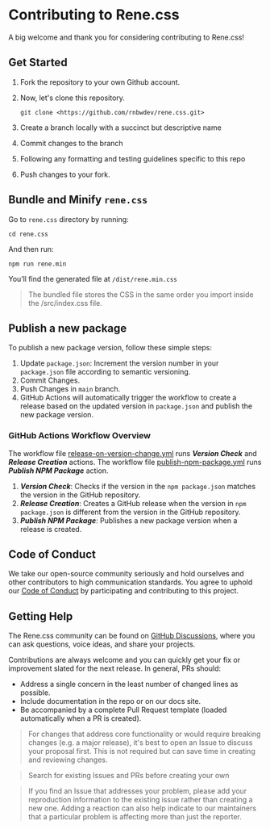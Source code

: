 # Contributing to Rene.css

A big welcome and thank you for considering contributing to Rene.css!

## Get Started

1. Fork the repository to your own Github account.
2. Now, let's clone this repository.

   ```
   git clone <https://github.com/rnbwdev/rene.css.git>
   ```

3. Create a branch locally with a succinct but descriptive name
4. Commit changes to the branch
5. Following any formatting and testing guidelines specific to this repo
6. Push changes to your fork.

## Bundle and Minify `rene.css`

Go to `rene.css` directory by running:

```
cd rene.css
```

And then run:

```
npm run rene.min
```

You’ll find the generated file at `/dist/rene.min.css`

> The bundled file stores the CSS in the same order you import inside the /src/index.css file.

## Publish a new package

To publish a new package version, follow these simple steps:
1. Update `package.json`: Increment the version number in your `package.json` file according to semantic versioning.
2. Commit Changes.
3. Push Changes in `main` branch.
4. GitHub Actions will automatically trigger the workflow to create a release based on the updated version in `package.json` and publish the new package version.

### GitHub Actions Workflow Overview

The workflow file [release-on-version-change.yml](https://github.com/VictoriaShyika/rene.css/blob/release-and-npm-publish/.github/workflows/release-on-version-change.yml) runs ***Version Check*** and ***Release Creation*** actions.
The workflow file [publish-npm-package.yml](https://github.com/VictoriaShyika/rene.css/blob/release-and-npm-publish/.github/workflows/publish-npm-package.yml) runs ***Publish NPM Package*** action.

1. ***Version Check***: Checks if the version in the `npm package.json` matches the version in the GitHub repository.
2. ***Release Creation***: Creates a GitHub release when the version in `npm package.json` is different from the version in the GitHub repository.
3. ***Publish NPM Package***: Publishes a new package version when a release is created.

## Code of Conduct

We take our open-source community seriously and hold ourselves and other contributors to high communication standards. You agree to uphold our [Code of Conduct](https://github.com/relateapp/rene.css/blob/main/CODE_OF_CONDUCT.md) by participating and contributing to this project.

## Getting Help

The Rene.css community can be found on [GitHub Discussions](https://github.com/rnbwdev/rene.css/discussions), where you can ask questions, voice ideas, and share your projects.

Contributions are always welcome and you can quickly get your fix or improvement slated for the next release. In general, PRs should:

- Address a single concern in the least number of changed lines as possible.
- Include documentation in the repo or on our docs site.
- Be accompanied by a complete Pull Request template (loaded automatically when a PR is created).

> For changes that address core functionality or would require breaking changes (e.g. a major release), it's best to open an Issue to discuss your proposal first. This is not required but can save time in creating and reviewing changes.

> Search for existing Issues and PRs before creating your own

> If you find an Issue that addresses your problem, please add your reproduction information to the existing issue rather than creating a new one. Adding a reaction can also help indicate to our maintainers that a particular problem is affecting more than just the reporter.
